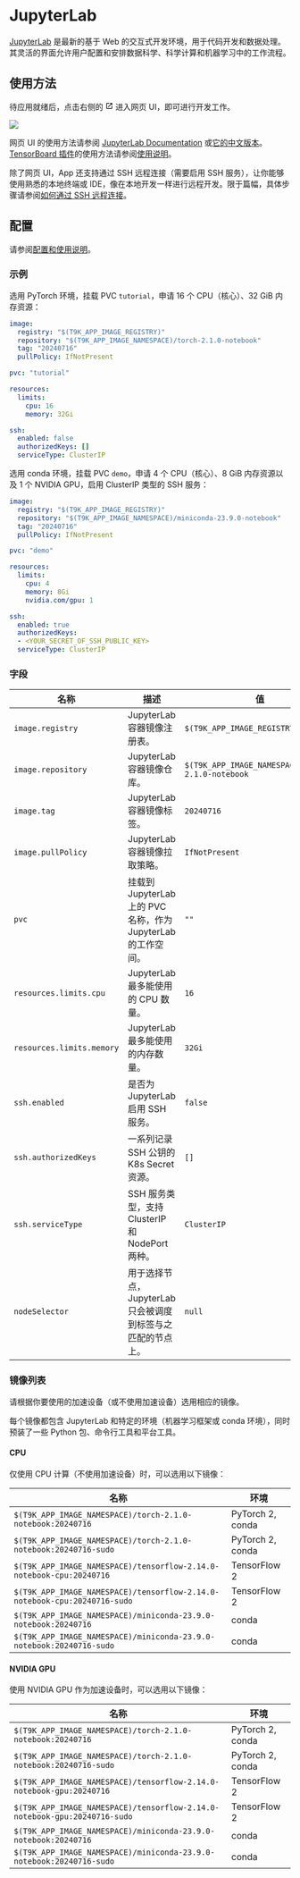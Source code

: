 # JupyterLab

[JupyterLab](https://github.com/jupyterlab/jupyterlab) 是最新的基于 Web 的交互式开发环境，用于代码开发和数据处理。其灵活的界面允许用户配置和安排数据科学、科学计算和机器学习中的工作流程。

## 使用方法

待应用就绪后，点击右侧的 <svg width="1em" height="1em" class="MuiSvgIcon-root MuiSvgIcon-colorPrimary MuiSvgIcon-fontSizeMedium css-jxtyyz" focusable="false" aria-hidden="true" viewBox="0 0 24 24" data-testid="OpenInNewIcon"><path d="M19 19H5V5h7V3H5c-1.11 0-2 .9-2 2v14c0 1.1.89 2 2 2h14c1.1 0 2-.9 2-2v-7h-2zM14 3v2h3.59l-9.83 9.83 1.41 1.41L19 6.41V10h2V3z"></path></svg> 进入网页 UI，即可进行开发工作。

![](https://s2.loli.net/2024/08/20/tZiw9cyL6a4Vbkz.png)

网页 UI 的使用方法请参阅 [JupyterLab Documentation](https://jupyterlab.readthedocs.io/en/latest/) 或[它的中文版本](https://jupyterlab.pythonlang.cn/en/latest/)。[TensorBoard 插件](https://github.com/HFAiLab/jupyterlab_tensorboard_pro)的使用方法请参阅[使用说明](https://github.com/HFAiLab/jupyterlab_tensorboard_pro/blob/v4.x/README.zh-cn.md#%E4%BD%BF%E7%94%A8%E8%AF%B4%E6%98%8E)。

除了网页 UI，App 还支持通过 SSH 远程连接（需要启用 SSH 服务），让你能够使用熟悉的本地终端或 IDE，像在本地开发一样进行远程开发。限于篇幅，具体步骤请参阅[如何通过 SSH 远程连接](https://t9k.github.io/ucman/latest/reference/faq/faq-in-ide-usage.html#%E5%A6%82%E4%BD%95%E9%80%9A%E8%BF%87-ssh-%E8%BF%9C%E7%A8%8B%E8%BF%9E%E6%8E%A5)。

## 配置

请参阅[配置和使用说明](https://t9k.github.io/ucman/latest/app/jupyterlab.html#%E9%85%8D%E7%BD%AE%E5%92%8C%E4%BD%BF%E7%94%A8%E8%AF%B4%E6%98%8E)。

### 示例

选用 PyTorch 环境，挂载 PVC `tutorial`，申请 16 个 CPU（核心）、32 GiB 内存资源：

```yaml
image:
  registry: "$(T9K_APP_IMAGE_REGISTRY)"
  repository: "$(T9K_APP_IMAGE_NAMESPACE)/torch-2.1.0-notebook"
  tag: "20240716"
  pullPolicy: IfNotPresent

pvc: "tutorial"

resources:
  limits:
    cpu: 16
    memory: 32Gi

ssh:
  enabled: false
  authorizedKeys: []
  serviceType: ClusterIP
```

选用 conda 环境，挂载 PVC `demo`，申请 4 个 CPU（核心）、8 GiB 内存资源以及 1 个 NVIDIA GPU，启用 ClusterIP 类型的 SSH 服务：

```yaml
image:
  registry: "$(T9K_APP_IMAGE_REGISTRY)"
  repository: "$(T9K_APP_IMAGE_NAMESPACE)/miniconda-23.9.0-notebook"
  tag: "20240716"
  pullPolicy: IfNotPresent

pvc: "demo"

resources:
  limits:
    cpu: 4
    memory: 8Gi
    nvidia.com/gpu: 1

ssh:
  enabled: true
  authorizedKeys:
  - <YOUR_SECRET_OF_SSH_PUBLIC_KEY>
  serviceType: ClusterIP
```

### 字段

| 名称                      | 描述                                                          | 值                                                |
| ------------------------- | ------------------------------------------------------------- | ------------------------------------------------- |
| `image.registry`          | JupyterLab 容器镜像注册表。                                   | `$(T9K_APP_IMAGE_REGISTRY)`                       |
| `image.repository`        | JupyterLab 容器镜像仓库。                                     | `$(T9K_APP_IMAGE_NAMESPACE)/torch-2.1.0-notebook` |
| `image.tag`               | JupyterLab 容器镜像标签。                                     | `20240716`                                        |
| `image.pullPolicy`        | JupyterLab 容器镜像拉取策略。                                 | `IfNotPresent`                                    |
| `pvc`                     | 挂载到 JupyterLab 上的 PVC 名称，作为 JupyterLab 的工作空间。 | `""`                                              |
| `resources.limits.cpu`    | JupyterLab 最多能使用的 CPU 数量。                            | `16`                                              |
| `resources.limits.memory` | JupyterLab 最多能使用的内存数量。                             | `32Gi`                                            |
| `ssh.enabled`             | 是否为 JupyterLab 启用 SSH 服务。                             | `false`                                           |
| `ssh.authorizedKeys`      | 一系列记录 SSH 公钥的 K8s Secret 资源。                       | `[]`                                              |
| `ssh.serviceType`         | SSH 服务类型，支持 ClusterIP 和 NodePort 两种。               | `ClusterIP`                                       |
| `nodeSelector`            | 用于选择节点，JupyterLab 只会被调度到标签与之匹配的节点上。   | `null`                                            |

### 镜像列表

请根据你要使用的加速设备（或不使用加速设备）选用相应的镜像。

每个镜像都包含 JupyterLab 和特定的环境（机器学习框架或 conda 环境），同时预装了一些 Python 包、命令行工具和平台工具。

#### CPU

仅使用 CPU 计算（不使用加速设备）时，可以选用以下镜像：

| 名称                                                                      | 环境             |
| ------------------------------------------------------------------------- | ---------------- |
| `$(T9K_APP_IMAGE_NAMESPACE)/torch-2.1.0-notebook:20240716`                | PyTorch 2, conda |
| `$(T9K_APP_IMAGE_NAMESPACE)/torch-2.1.0-notebook:20240716-sudo`           | PyTorch 2, conda |
| `$(T9K_APP_IMAGE_NAMESPACE)/tensorflow-2.14.0-notebook-cpu:20240716`      | TensorFlow 2     |
| `$(T9K_APP_IMAGE_NAMESPACE)/tensorflow-2.14.0-notebook-cpu:20240716-sudo` | TensorFlow 2     |
| `$(T9K_APP_IMAGE_NAMESPACE)/miniconda-23.9.0-notebook:20240716`           | conda            |
| `$(T9K_APP_IMAGE_NAMESPACE)/miniconda-23.9.0-notebook:20240716-sudo`      | conda            |

#### NVIDIA GPU

使用 NVIDIA GPU 作为加速设备时，可以选用以下镜像：

| 名称                                                                      | 环境             |
| ------------------------------------------------------------------------- | ---------------- |
| `$(T9K_APP_IMAGE_NAMESPACE)/torch-2.1.0-notebook:20240716`                | PyTorch 2, conda |
| `$(T9K_APP_IMAGE_NAMESPACE)/torch-2.1.0-notebook:20240716-sudo`           | PyTorch 2, conda |
| `$(T9K_APP_IMAGE_NAMESPACE)/tensorflow-2.14.0-notebook-gpu:20240716`      | TensorFlow 2     |
| `$(T9K_APP_IMAGE_NAMESPACE)/tensorflow-2.14.0-notebook-gpu:20240716-sudo` | TensorFlow 2     |
| `$(T9K_APP_IMAGE_NAMESPACE)/miniconda-23.9.0-notebook:20240716`           | conda            |
| `$(T9K_APP_IMAGE_NAMESPACE)/miniconda-23.9.0-notebook:20240716-sudo`      | conda            |
